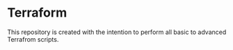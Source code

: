 # Terraform

This repository is created with the intention to perform all basic to advanced Terrafrom scripts.
